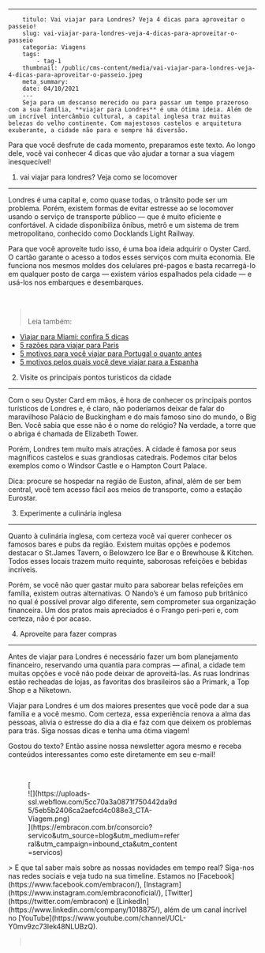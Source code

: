 ---
        titulo: Vai viajar para Londres? Veja 4 dicas para aproveitar o passeio!
        slug: vai-viajar-para-londres-veja-4-dicas-para-aproveitar-o-passeio
        categoria: Viagens
        tags:
            - tag-1
        thumbnail: /public/cms-content/media/vai-viajar-para-londres-veja-4-dicas-para-aproveitar-o-passeio.jpeg
        meta_summary: 
        date: 04/10/2021
        ---
        Seja para um descanso merecido ou para passar um tempo prazeroso com a sua família, **viajar para Londres** é uma ótima ideia. Além de um incrível intercâmbio cultural, a capital inglesa traz muitas belezas do velho continente. Com majestosos castelos e arquitetura exuberante, a cidade não para e sempre há diversão.

Para que você desfrute de cada momento, preparamos este texto. Ao longo dele, você vai conhecer 4 dicas que vão ajudar a tornar a sua viagem inesquecível!

1. vai viajar para londres? Veja como se locomover
--------------------------------------------------

Londres é uma capital e, como quase todas, o trânsito pode ser um problema. Porém, existem formas de evitar estresse ao se locomover usando o serviço de transporte público — que é muito eficiente e confortável. A cidade disponibiliza ônibus, metrô e um sistema de trem metropolitano, conhecido como Docklands Light Railway.

Para que você aproveite tudo isso, é uma boa ideia adquirir o Oyster Card. O cartão garante o acesso a todos esses serviços com muita economia. Ele funciona nos mesmos moldes dos celulares pré-pagos e basta recarregá-lo em qualquer posto de carga — existem vários espalhados pela cidade — e usá-los nos embarques e desembarques.

‍

> ‍  
> Leia também:

- [Viajar para Miami: confira 5 dicas](https://www.embracon.com.br/blog/viajar-para-miami-confira-5-dicas)
- [5 razões para viajar para Paris](https://www.embracon.com.br/blog/5-razoes-para-viajar-para-paris)
- [5 motivos para você viajar para Portugal o quanto antes](https://www.embracon.com.br/blog/5-motivos-para-voce-viajar-para-portugal-o-quanto-antes)
- [5 motivos pelos quais você deve viajar para a Espanha](https://www.embracon.com.br/blog/5-motivos-pelos-quais-voce-deve-viajar-para-a-espanha)

2. Visite os principais pontos turísticos da cidade
---------------------------------------------------

Com o seu Oyster Card em mãos, é hora de conhecer os principais pontos turísticos de Londres e, é claro, não poderíamos deixar de falar do maravilhoso Palácio de Buckingham e do mais famoso sino do mundo, o Big Ben. Você sabia que esse não é o nome do relógio? Na verdade, a torre que o abriga é chamada de Elizabeth Tower.

Porém, Londres tem muito mais atrações. A cidade é famosa por seus magníficos castelos e suas grandiosas catedrais. Podemos citar belos exemplos como o Windsor Castle e o Hampton Court Palace.

Dica: procure se hospedar na região de Euston, afinal, além de ser bem central, você tem acesso fácil aos meios de transporte, como a estação Eurostar.

3. Experimente a culinária inglesa
----------------------------------

Quanto à culinária inglesa, com certeza você vai querer conhecer os famosos bares e pubs da região. Existem muitas opções e podemos destacar o St.James Tavern, o Belowzero Ice Bar e o Brewhouse &amp; Kitchen. Todos esses locais trazem muito requinte, saborosas refeições e bebidas incríveis.

Porém, se você não quer gastar muito para saborear belas refeições em família, existem outras alternativas. O Nando’s é um famoso pub britânico no qual é possível provar algo diferente, sem comprometer sua organização financeira. Um dos pratos mais apreciados é o Frango peri-peri e, com certeza, não é por acaso.

4. Aproveite para fazer compras
-------------------------------

Antes de viajar para Londres é necessário fazer um bom planejamento financeiro, reservando uma quantia para compras — afinal, a cidade tem muitas opções e você não pode deixar de aproveitá-las. As ruas londrinas estão recheadas de lojas, as favoritas dos brasileiros são a Primark, a Top Shop e a Niketown.

Viajar para Londres é um dos maiores presentes que você pode dar a sua família e a você mesmo. Com certeza, essa experiência renova a alma das pessoas, alivia o estresse do dia a dia e faz com que deixem os problemas para trás. Siga nossas dicas e tenha uma ótima viagem!

Gostou do texto? Então assine nossa newsletter agora mesmo e receba conteúdos interessantes como este diretamente em seu e-mail!

‍

<figure class="w-richtext-figure-type-image w-richtext-align-center" style="max-width:310px">[<div>![](https://uploads-ssl.webflow.com/5cc70a3a0871f750442da9d5/5eb5b2406ca2aefcd4c088e3_CTA-Viagem.png)</div>](https://embracon.com.br/consorcio?servico&utm_source=blog&utm_medium=referral&utm_campaign=inbound_cta&utm_content=servicos)</figure>> E que tal saber mais sobre as nossas novidades em tempo real? Siga-nos nas redes sociais e veja tudo na sua timeline. Estamos no [Facebook](https://www.facebook.com/embracon/), [Instagram](https://www.instagram.com/embraconoficial/), [Twitter](https://twitter.com/embracon) e [LinkedIn](https://www.linkedin.com/company/1018875/), além de um canal incrível no [YouTube](https://www.youtube.com/channel/UCL-Y0mv9zc73Iek48NLUBzQ).

> ‍
        